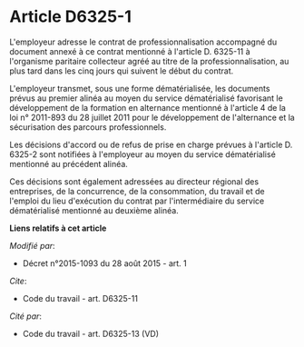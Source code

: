 # Article D6325-1

L'employeur adresse le contrat de professionnalisation accompagné du document annexé à ce contrat mentionné à l'article D.
6325-11 à l'organisme paritaire collecteur agréé au titre de la professionnalisation, au plus tard dans les cinq jours qui
suivent le début du contrat.

L'employeur transmet, sous une forme dématérialisée, les documents prévus au premier alinéa au moyen du service dématérialisé
favorisant le développement de la formation en alternance mentionné à l'article 4 de la loi n° 2011-893 du 28 juillet 2011
pour le développement de l'alternance et la sécurisation des parcours professionnels. 

Les décisions d'accord ou de refus de prise en charge prévues à l'article D. 6325-2 sont notifiées à l'employeur au moyen du
service dématérialisé mentionné au précédent alinéa. 

Ces décisions sont également adressées au directeur régional des entreprises, de la concurrence, de la consommation, du
travail et de l'emploi du lieu d'exécution du contrat par l'intermédiaire du service dématérialisé mentionné au deuxième
alinéa.

**Liens relatifs à cet article**

_Modifié par_:

  - Décret n°2015-1093 du 28 août 2015 - art. 1

_Cite_:

  - Code du travail - art. D6325-11

_Cité par_:

  - Code du travail - art. D6325-13 (VD)
